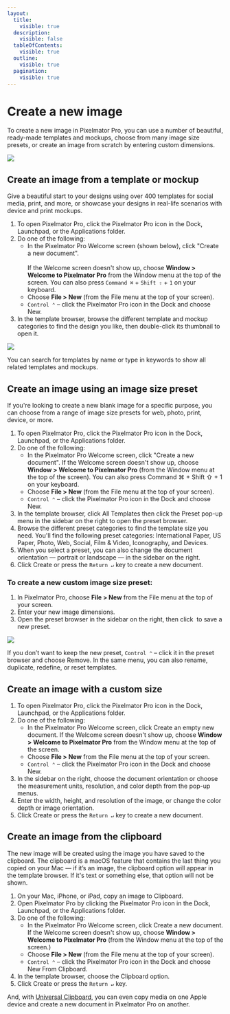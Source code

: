 ```yaml
---
layout:
  title:
    visible: true
  description:
    visible: false
  tableOfContents:
    visible: true
  outline:
    visible: true
  pagination:
    visible: true
---
```


# Create a new image

To create a new image in Pixelmator Pro, you can use a number of beautiful, ready-made templates and mockups, choose from many image size presets, or create an image from scratch by entering custom dimensions.

![](https://help.pixelmator.com/pixelmator-pro/3.5/assets/English/1663830487000.jpeg)

## Create an image from a template or mockup

Give a beautiful start to your designs using over 400 templates for social media, print, and more, or showcase your designs in real-life scenarios with device and print mockups.

1. To open Pixelmator Pro, click the Pixelmator Pro icon in the Dock, Launchpad, or the Applications folder.
2. Do one of the following:
   * In the Pixelmator Pro Welcome screen (shown below), click "Create a new document".\
     \
     If the Welcome screen doesn't show up, choose **Window > Welcome to Pixelmator Pro** from the Window menu at the top of the screen. You can also press `Command ⌘` + `Shift ⇧` + `1` on your keyboard.
   * Choose **File > New** (from the File menu at the top of your screen).
   * `Control ⌃` – click the Pixelmator Pro icon in the Dock and choose New.
3. In the template browser, browse the different template and mockup categories to find the design you like, then double-click its thumbnail to open it.

![](https://help.pixelmator.com/pixelmator-pro/3.5/assets/English/1663831586000.jpeg)

You can search for templates by name or type in keywords to show all related templates and mockups.

## Create an image using an image size preset

If you're looking to create a new blank image for a specific purpose, you can choose from a range of image size presets for web, photo, print, device, or more.

1. To open Pixelmator Pro, click the Pixelmator Pro icon in the Dock, Launchpad, or the Applications folder.
2. Do one of the following:
   * In the Pixelmator Pro Welcome screen, click "Create a new document". If the Welcome screen doesn't show up, choose **Window > Welcome to Pixelmator Pro** (from the Window menu at the top of the screen). You can also press Command ⌘ + Shift ⇧ + 1 on your keyboard.
   * Choose **File > New** (from the File menu at the top of your screen).
   * `Control ⌃` – click the Pixelmator Pro icon in the Dock and choose New.
3. In the template browser, click All Templates then click the Preset pop-up menu in the sidebar on the right to open the preset browser.
4. Browse the different preset categories to find the template size you need. You'll find the following preset categories: International Paper, US Paper, Photo, Web, Social, Film & Video, Iconography, and Devices.
5. When you select a preset, you can also change the document orientation — portrait or landscape — in the sidebar on the right.
6. Click Create or press the `Return ↵` key to create a new document.

### To create a new custom image size preset:

1. In Pixelmator Pro, choose **File > New** from the File menu at the top of your screen.
2. Enter your new image dimensions.
3. Open the preset browser in the sidebar on the right, then click <img src="https://help.pixelmator.com/pixelmator-pro/3.5/assets/English/1579274394000.png" alt="" data-size="line"> to save a new preset.

![](https://help.pixelmator.com/pixelmator-pro/3.5/assets/English/1663831087000.jpeg)

If you don’t want to keep the new preset, `Control ⌃` – click it in the preset browser and choose Remove. In the same menu, you can also rename, duplicate, redefine, or reset templates.

## Create an image with a custom size

1. To open Pixelmator Pro, click the Pixelmator Pro icon in the Dock, Launchpad, or the Applications folder.
2. Do one of the following:
   * In the Pixelmator Pro Welcome screen, click Create an empty new document. If the Welcome screen doesn't show up, choose **Window > Welcome to Pixelmator Pro** from the Window menu at the top of the screen.
   * Choose **File > New** from the File menu at the top of your screen.
   * `Control ⌃` – click the Pixelmator Pro icon in the Dock and choose New.
3. In the sidebar on the right, choose the document orientation or choose the measurement units, resolution, and color depth from the pop-up menus.
4. Enter the width, height, and resolution of the image, or change the color depth or image orientation.
5. Click Create or press the `Return ↵` key to create a new document.

## Create an image from the clipboard

The new image will be created using the image you have saved to the clipboard. The clipboard is a macOS feature that contains the last thing you copied on your Mac — if it’s an image, the clipboard option will appear in the template browser. If it's text or something else, that option will not be shown.

1. On your Mac, iPhone, or iPad, copy an image to Clipboard.
2. Open Pixelmator Pro by clicking the Pixelmator Pro icon in the Dock, Launchpad, or the Applications folder.
3. Do one of the following:
   * In the Pixelmator Pro Welcome screen, click Create a new document. If the Welcome screen doesn't show up, choose **Window > Welcome to Pixelmator Pro** (from the Window menu at the top of the screen.)
   * Choose **File > New** (from the File menu at the top of your screen).
   * `Control ⌃` – click the Pixelmator Pro icon in the Dock and choose New From Clipboard.
4. In the template browser, choose the Clipboard option.
5. Click Create or press the `Return ↵` key.

And, with [Universal Clipboard](https://support.apple.com/en-lamr/102430), you can even copy media on one Apple device and create a new document in Pixelmator Pro on another.
